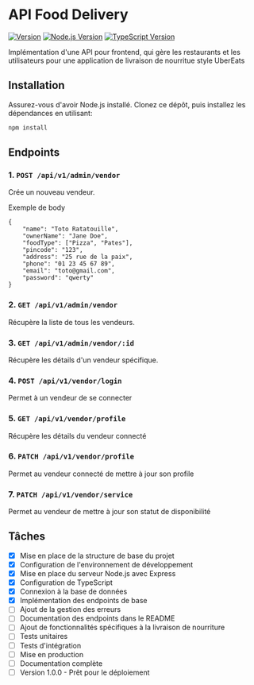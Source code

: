 # API Food Delivery

[![Version](https://img.shields.io/badge/version-v1.0.0-blue.svg)](https://github.com/votre_utilisateur/votre_projet/releases/tag/v1.0.0)
[![Node.js Version](https://img.shields.io/badge/node.js-%3E%3D%2021.2.0-brightgreen.svg)](https://nodejs.org/)
[![TypeScript Version](https://img.shields.io/badge/typescript-%5E5.3.2-blue.svg)](https://www.typescriptlang.org/)

Implémentation d'une API pour frontend, qui gère les restaurants et les utilisateurs pour une application de livraison de nourritue style UberEats

## Installation

Assurez-vous d'avoir Node.js installé. Clonez ce dépôt, puis installez les dépendances en utilisant:

```bash
npm install
```

## Endpoints
### 1. `POST /api/v1/admin/vendor`
Crée un nouveau vendeur.

Exemple de body
```
{
    "name": "Toto Ratatouille",
    "ownerName": "Jane Doe",
    "foodType": ["Pizza", "Pates"],
    "pincode": "123",
    "address": "25 rue de la paix",
    "phone": "01 23 45 67 89",
    "email": "toto@gmail.com",
    "password": "qwerty"
}
```

### 2. `GET /api/v1/admin/vendor`
Récupère la liste de tous les vendeurs.

### 3. `GET /api/v1/admin/vendor/:id`
Récupère les détails d'un vendeur spécifique.

### 4. `POST /api/v1/vendor/login`
Permet à un vendeur de se connecter

### 5. `GET /api/v1/vendor/profile`
Récupère les détails du vendeur connecté

### 6. `PATCH /api/v1/vendor/profile`
Permet au vendeur connecté de mettre à jour son profile

### 7. `PATCH /api/v1/vendor/service`
Permet au vendeur de mettre à jour son statut de disponibilité

## Tâches

* [X] Mise en place de la structure de base du projet
* [X] Configuration de l'environnement de développement
* [X] Mise en place du serveur Node.js avec Express
* [X] Configuration de TypeScript
* [X] Connexion à la base de données
* [X] Implémentation des endpoints de base
* [ ] Ajout de la gestion des erreurs
* [ ] Documentation des endpoints dans le README
* [ ] Ajout de fonctionnalités spécifiques à la livraison de nourriture
* [ ] Tests unitaires
* [ ] Tests d'intégration
* [ ] Mise en production
* [ ] Documentation complète
* [ ] Version 1.0.0 - Prêt pour le déploiement